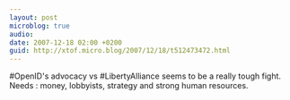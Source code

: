 ```yaml
---
layout: post
microblog: true
audio: 
date: 2007-12-18 02:00 +0200
guid: http://xtof.micro.blog/2007/12/18/t512473472.html
---
```

#OpenID's advocacy vs #LibertyAlliance seems to be a really tough fight. Needs : money, lobbyists, strategy and strong human resources.
